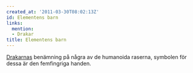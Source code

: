 ```yaml
---
created_at: '2011-03-30T08:02:13Z'
id: Elementens barn
links:
  mention:
  - Drakar
title: Elementens barn
---
```


[Drakarnas] benämning på några av de humanoida raserna, symbolen för dessa är den femfingriga
handen.

  [Drakarnas]: Drakar